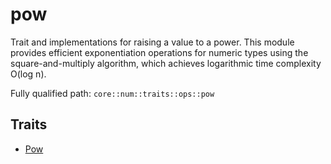 # pow

Trait and implementations for raising a value to a power.  This module provides efficient exponentiation operations for numeric types using the square-and-multiply algorithm, which achieves logarithmic time complexity O(log n).

Fully qualified path: `core::num::traits::ops::pow`

## Traits

- [Pow](./core-num-traits-ops-pow-Pow.md)

